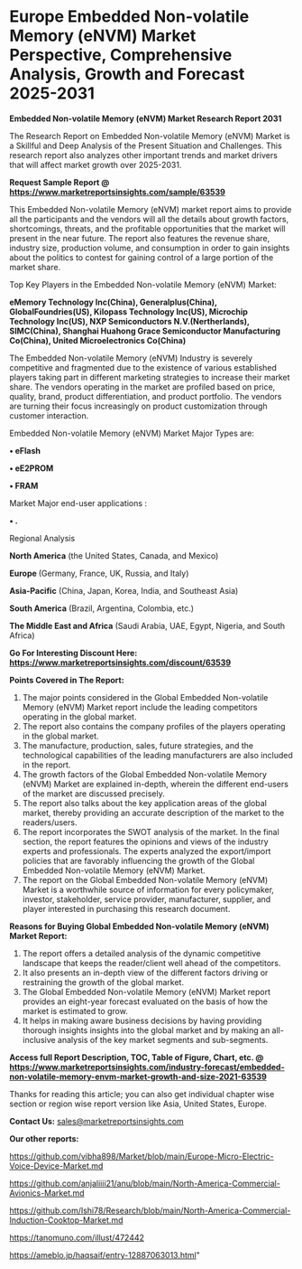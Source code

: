 # Europe Embedded Non-volatile Memory (eNVM) Market Perspective, Comprehensive Analysis, Growth and Forecast 2025-2031

<strong>Embedded Non-volatile Memory (eNVM) Market Research Report 2031</strong>

The Research Report on Embedded Non-volatile Memory (eNVM) Market is a Skillful and Deep Analysis of the Present Situation and Challenges. This research report also analyzes other important trends and market drivers that will affect market growth over 2025-2031.

<strong>Request Sample Report @ <a href=https://www.marketreportsinsights.com/sample/63539>https://www.marketreportsinsights.com/sample/63539</a></strong>

This Embedded Non-volatile Memory (eNVM) market report aims to provide all the participants and the vendors will all the details about growth factors, shortcomings, threats, and the profitable opportunities that the market will present in the near future. The report also features the revenue share, industry size, production volume, and consumption in order to gain insights about the politics to contest for gaining control of a large portion of the market share.

Top Key Players in the Embedded Non-volatile Memory (eNVM) Market:

<strong>eMemory Technology Inc(China), Generalplus(China), GlobalFoundries(US), Kilopass Technology Inc(US), Microchip Technology Inc(US), NXP Semiconductors N.V.(Nertherlands), SIMC(China), Shanghai Huahong Grace Semiconductor Manufacturing Co(China), United Microelectronics Co(China)</strong>

The Embedded Non-volatile Memory (eNVM) Industry is severely competitive and fragmented due to the existence of various established players taking part in different marketing strategies to increase their market share. The vendors operating in the market are profiled based on price, quality, brand, product differentiation, and product portfolio. The vendors are turning their focus increasingly on product customization through customer interaction.

Embedded Non-volatile Memory (eNVM) Market Major Types are:

<strong>• eFlash

• eE2PROM

• FRAM</strong>

Market Major end-user applications :

<strong>• .</strong>

Regional Analysis

</u><strong><b>North America</b></strong> (the United States, Canada, and Mexico)

<strong><b>Europe </b></strong>(Germany, France, UK, Russia, and Italy)

<strong><b>Asia-Pacific</b></strong> (China, Japan, Korea, India, and Southeast Asia)

<strong><b>South America</b></strong> (Brazil, Argentina, Colombia, etc.)

<strong><b>The Middle East and Africa</b></strong> (Saudi Arabia, UAE, Egypt, Nigeria, and South Africa)

<strong>Go For Interesting Discount Here: <a href=https://www.marketreportsinsights.com/discount/63539>https://www.marketreportsinsights.com/discount/63539</a></strong>

<strong>Points Covered in The Report:</strong>
<ol>
  <li>The major points considered in the Global Embedded Non-volatile Memory (eNVM) Market report include the leading competitors operating in the global market.</li>
  <li>The report also contains the company profiles of the players operating in the global market.</li>
  <li>The manufacture, production, sales, future strategies, and the technological capabilities of the leading manufacturers are also included in the report.</li>
  <li>The growth factors of the Global Embedded Non-volatile Memory (eNVM) Market are explained in-depth, wherein the different end-users of the market are discussed precisely.</li>
  <li>The report also talks about the key application areas of the global market, thereby providing an accurate description of the market to the readers/users.</li>
  <li>The report incorporates the SWOT analysis of the market. In the final section, the report features the opinions and views of the industry experts and professionals. The experts analyzed the export/import policies that are favorably influencing the growth of the Global Embedded Non-volatile Memory (eNVM) Market.</li>
  <li>The report on the Global Embedded Non-volatile Memory (eNVM) Market is a worthwhile source of information for every policymaker, investor, stakeholder, service provider, manufacturer, supplier, and player interested in purchasing this research document.</li>
</ol>
<strong>Reasons for Buying Global Embedded Non-volatile Memory (eNVM) Market Report:</strong>

<ol>
  <li>The report offers a detailed analysis of the dynamic competitive landscape that keeps the reader/client well ahead of the competitors.</li>
  <li>It also presents an in-depth view of the different factors driving or restraining the growth of the global market.</li>
  <li>The Global Embedded Non-volatile Memory (eNVM) Market report provides an eight-year forecast evaluated on the basis of how the market is estimated to grow.</li>
  <li>It helps in making aware business decisions by having providing thorough insights insights into the global market and by making an all-inclusive analysis of the key market segments and sub-segments.</li>
</ol>
<strong>Access full Report Description, TOC, Table of Figure, Chart, etc. @ <a href=https://www.marketreportsinsights.com/industry-forecast/embedded-non-volatile-memory-envm-market-growth-and-size-2021-63539>https://www.marketreportsinsights.com/industry-forecast/embedded-non-volatile-memory-envm-market-growth-and-size-2021-63539</a></strong>


Thanks for reading this article; you can also get individual chapter wise section or region wise report version like Asia, United States, Europe.

<strong>Contact Us:</strong>
sales@marketreportsinsights.com

<strong>Our other reports:</strong>

<a href=https://github.com/vibha898/Market/blob/main/Europe-Micro-Electric-Voice-Device-Market.md>https://github.com/vibha898/Market/blob/main/Europe-Micro-Electric-Voice-Device-Market.md</a>

<a href=https://github.com/anjaliiii21/anu/blob/main/North-America-Commercial-Avionics-Market.md>https://github.com/anjaliiii21/anu/blob/main/North-America-Commercial-Avionics-Market.md</a>

<a href=https://github.com/Ishi78/Research/blob/main/North-America-Commercial-Induction-Cooktop-Market.md>https://github.com/Ishi78/Research/blob/main/North-America-Commercial-Induction-Cooktop-Market.md</a>

<a href=https://tanomuno.com/illust/472442>https://tanomuno.com/illust/472442</a>

<a href=https://ameblo.jp/haqsaif/entry-12887063013.html>https://ameblo.jp/haqsaif/entry-12887063013.html</a>"
